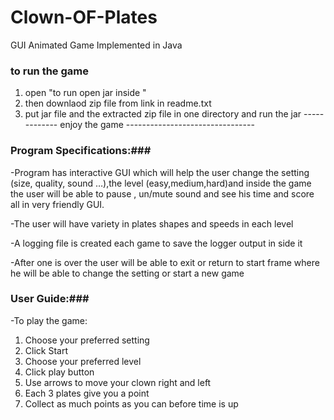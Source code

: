 # Clown-OF-Plates
GUI Animated Game Implemented in Java
### to run the game ###
1. open "to run open jar inside "
2. then downlaod zip file from link in readme.txt
3. put jar file and the extracted zip file in one directory and run the jar 
------------- enjoy the game --------------------------------

### Program Specifications:###

-Program has interactive GUI which will help the user change the setting (size, quality, sound …),the level (easy,medium,hard)and inside the game the user will be able to  pause , un/mute sound and see his time and score all in very friendly GUI.

-The user will have variety in plates shapes and speeds in each level 

-A logging file is created each game to save the logger output in side it

-After one is over the user will be able to exit or return to start frame where he will be able to change the setting or start a new game

### User Guide:###
-To play the game:
1.	Choose your preferred setting
2.	Click Start
3.	Choose your preferred level
4.	Click play button
5.	Use arrows to move your clown right and left
6.	Each 3 plates give you a point
7.	Collect as much points as you can before time is up
 
